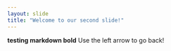 ```yaml
---
layout: slide
title: "Welcome to our second slide!"
---
```

**testing markdown bold**
Use the left arrow to go back!
